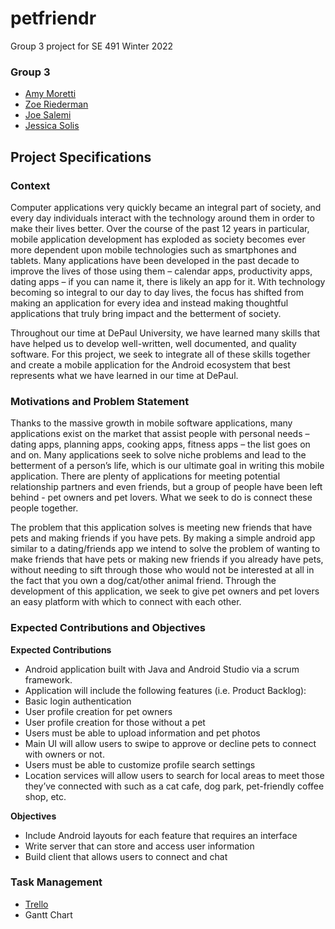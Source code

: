 # petfriendr
Group 3 project for SE 491 Winter 2022

### Group 3
- [Amy Moretti](https://github.com/morettiamye)
- [Zoe Riederman](https://github.com/zriederman)
- [Joe Salemi](https://github.com/salemij93)
- [Jessica Solis](https://github.com/soljess)


## Project Specifications

### Context 	
Computer applications very quickly became an integral part of society, and every day individuals interact with the technology around them in order to make their lives better.  Over the course of the past 12 years in particular, mobile application development has exploded as society becomes ever more dependent upon mobile technologies such as smartphones and tablets.  Many applications have been developed in the past decade to improve the lives of those using them – calendar apps, productivity apps, dating apps – if you can name it, there is likely an app for it.  With technology becoming so integral to our day to day lives, the focus has shifted from making an application for every idea and instead making thoughtful applications that truly bring impact and the betterment of society.  

Throughout our time at DePaul University, we have learned many skills that have helped us to develop well-written, well documented, and quality software.  For this project, we seek to integrate all of these skills together and create a mobile application for the Android ecosystem that best represents what we have learned in our time at DePaul.

### Motivations and Problem Statement 
Thanks to the massive growth in mobile software applications, many applications exist on the market that assist people with personal needs – dating apps, planning apps, cooking apps, fitness apps – the list goes on and on. Many applications seek to solve niche problems and lead to the betterment of a person’s life, which is our ultimate goal in writing this mobile application.  There are plenty of applications for meeting potential relationship partners and even friends, but a group of people have been left behind - pet owners and pet lovers.  What we seek to do is connect these people together.

The problem that this application solves is meeting new friends that have pets and making friends if you have pets. By making a simple android app similar to a dating/friends app we intend to solve the problem of wanting to make friends that have pets or making new friends if you already have pets, without needing to sift through those who would not be interested at all in the fact that you own a dog/cat/other animal friend.  Through the development of this application, we seek to give pet owners and pet lovers an easy platform with which to connect with each other.

### Expected Contributions and Objectives
**Expected Contributions**
- Android application built with Java and Android Studio via a scrum framework.
- Application will include the following features (i.e. Product Backlog):
- Basic login authentication
- User profile creation for pet owners 
- User profile creation for those without a pet
- Users must be able to upload information and pet photos
- Main UI will allow users to swipe to approve or decline pets to connect with owners or not. 
- Users must be able to customize profile search settings
- Location services will allow users to search for local areas to meet those they’ve connected with such as a cat cafe, dog park, pet-friendly coffee shop, etc.
  
**Objectives**
- Include Android layouts for each feature that requires an interface
- Write server that can store and access user information
- Build client that allows users to connect and chat

### Task Management
- [Trello](https://trello.com/b/r4afoWFd/petfriendr)
- Gantt Chart

